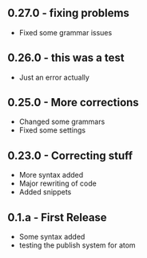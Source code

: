 ## 0.27.0 - fixing problems
* Fixed some grammar issues

## 0.26.0 - this was a test
* Just an error actually

## 0.25.0 - More corrections
* Changed some grammars
* Fixed some settings

## 0.23.0 - Correcting stuff
* More syntax added
* Major rewriting of code
* Added snippets


## 0.1.a - First Release
* Some syntax added
* testing the publish system for atom
